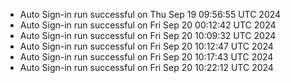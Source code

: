 - Auto Sign-in run successful on Thu Sep 19 09:56:55 UTC 2024
- Auto Sign-in run successful on Fri Sep 20 00:12:42 UTC 2024
- Auto Sign-in run successful on Fri Sep 20 10:09:32 UTC 2024
- Auto Sign-in run successful on Fri Sep 20 10:12:47 UTC 2024
- Auto Sign-in run successful on Fri Sep 20 10:17:43 UTC 2024
- Auto Sign-in run successful on Fri Sep 20 10:22:12 UTC 2024
